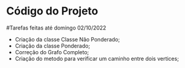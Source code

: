 # Código do Projeto

#Tarefas feitas até domingo 02/10/2022
 - Criação da classe Classe Não Ponderado;
 - Criação da classe Ponderado;
 - Correção do Grafo Completo;
 - Criação do metodo para verificar um caminho entre dois vertices;
